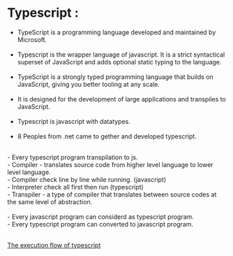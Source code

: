 # Typescript :

- TypeScript is a programming language developed and maintained by Microsoft.
<br><br>
- Typescript is the wrapper language of javascript. It is a strict syntactical superset of JavaScript and adds optional static typing to the language.
<br><br>
- TypeScript is a strongly typed programming language that builds on JavaScript, giving you better tooling at any scale.
<br><br>
- It is designed for the development of large applications and transpiles to JavaScript.
<br><br>
- Typescript is javascript with datatypes.
<br><br>
- 8 Peoples from .net came to gether and developed typescript.
<br>
- Every typescript program transpilation to js.
<br>
- Compiler - translates source code from higher level language to lower level language.
<br>
- Compiler check line by line while running.  (javascript)
<br>
- Interpreter check all first then run (typescript)
<br>
- Transpiler - a type of compiler that translates between source codes at the same level of abstraction.
<br><br>
- Every javascript program can considerd as typescript program.
<br>
- Every typescript program can converted to javascript program.
<br><br>

[The execution flow of typescript](https://github.com/Girish-GAP/Angular/blob/6b2baedef2343a2a794f59b486d5233393cc01cd/TypeScriptFlow.jpeg)

## 

